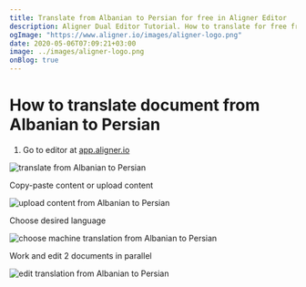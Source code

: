 ```yaml
---
title: Translate from Albanian to Persian for free in Aligner Editor
description: Aligner Dual Editor Tutorial. How to translate for free from Albanian to Persian. Aligner is multilingual document management platform. 
ogImage: "https://www.aligner.io/images/aligner-logo.png"
date: 2020-05-06T07:09:21+03:00
image: ../images/aligner-logo.png
onBlog: true
---
```


# How to translate document from Albanian to Persian

1. Go to editor at [app.aligner.io](https://app.aligner.io "Aligner App web page")

![translate from Albanian to Persian](../aligner-blank-editor.png "translate from Albanian to Persian")

Copy-paste content or upload content

![upload content from Albanian to Persian](../aligner-uploaded-document.png "upload content from Albanian to Persian")

Choose desired language

![choose machine translation from Albanian to Persian](../aligner-language-dropdown.png "choose machine translation from Albanian to Persian")

Work and edit 2 documents in parallel

![edit translation from Albanian to Persian](../aligner-double-sitded-editor.png "edit translation from Albanian to Persian")


